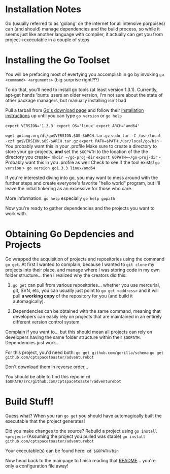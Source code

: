 Installation Notes
========

Go (usually referred to as 'golang' on the internet for all intensive porpoises) can (and should) manage dependencies and the build process, so while it seems just like another language with compiler, it actually can get you from project->executable in a couple of steps

Installing the Go Toolset
========
You will be prefacing most of evertying you accomplish in go by invoking `go <command> <arguments>` (big surprise right?!?)

To do that, you'll need to install go tools (at least version 1.3.1).
Currently, apt-get hands 'buntu users an older version, I'm not sure about the state of other package managers, but manually installing isn't bad

Pull a tarball from [Go's download page](http://golang.org/dl/) and follow their [installation instructions](http://golang.org/doc/install) up until you can type `go version` or `go help`

`export VERSION='1.3.3'`
`export OS='linux'`
`export ARCH='amd64'`

`wget golang.org/dl/go$VERSION.$OS-$ARCH.tar.gz`
`sudo tar -C /usr/local -xzf go$VERSION.$OS-$ARCH.tar.gz`
`export PATH=$PATH:/usr/local/go/bin` - You probably want this in your .profile
Make sure to create a directory to store your go-projects, **and** set the `$GOPATH` to the location of the the directory you create~
`mkdir ~/go-proj-dir`
`export GOPATH=~/go-proj-dir` - Probably want this in you .profile as well
Check to see if the tool exists!
`go version`
`> go version go1.3.3 linux/amd64`

If you're interested diving into go, you may want to mess around with the further steps and create everyone's favorite "hello world" program, but I'll leave the initial tinkering as an excessive for those who care.

More information: `go help` especially `go help gopath`

Now you're ready to gather dependencies and the projects you want to work with.

Obtaining Go Depdencies and Projects
========
Go wrapped the acquisition of projects and repositories using the command `go get`.  At first I wanted to complain, because I wanted to `git clone` my projects into their place, and manage where I was storing code in my own folder structure... then I realized why the creators did this:

1. `go get` can pull from various repositories... whether you use mercurial, git, SVN, etc, you can usually just point to `go get <address>` and it will pull **a working copy** of the repository for you (and build it automagically).

2. Dependencies can be obtained with the same command, meaning that developers can easily rely on projects that are maintained in an entirely different version control system.

Complain if you want to... but this should mean all projects can rely on developers having the same folder structure within their `$GOPATH`.  Dependencies just work...

For this project, you'd need both:
`go get github.com/gorilla/schema`
`go get github.com/cptspacetoaster/adventurebot`

Don't download them in reverse order...

You should be able to find this repo in
`cd $GOPATH/src/github.com/cptspacetoaster/adventurebot`

Build Stuff!
========
Guess what?  When you ran `go get` you should have automagically built the executable that the project generates!

Did you make changes to the source?  Rebuild a project using `go install <project>` (Assuming the project you pulled was stable)
`go install github.com/cptspacetoaster/adventurebot`

Your executable(s) can be found here:
`cd $GOPATH/bin`

Now head back to the mainpage to finish reading that [README](https://github.com/CptSpaceToaster/adventurebot)... you're only a configuration file away!